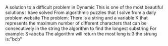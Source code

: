 A solution to a difficult problem in Dynamic This is one of the most beautiful solutions 
I have solved From algorithmic puzzles that I solve from a daily problem website 
The problem:
There is a string and a variable K that represents the maximum number of different characters that can be consecutively in the string
the algorithm to find the longest substring
For example: 
S=abcba 
The algorithm will return
the most long is:3
the strung is:"bcb"
